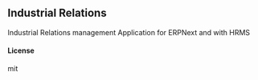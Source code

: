 ## Industrial Relations

Industrial Relations management Application for ERPNext and with HRMS

#### License

mit